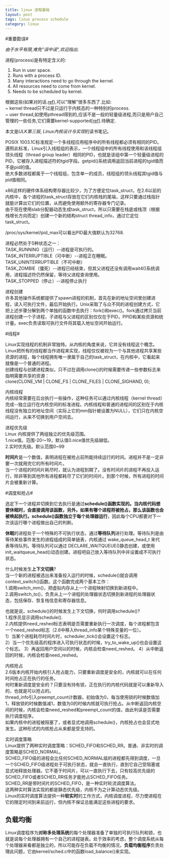 ```yaml
---
title: linux 进程基础
layout: post
tags: linux process schedule
category: linux
---
```


#重要勘误#

*由于水平有限,难免"误中误",欢迎指出.*

进程(process)是有特定含义的:  
1) Run in user space.  
2) Runs with a process ID.  
3) Many interactions need to go through the kernel.  
4) All resources need to come from kernel.  
5) Needs to be scheduled by kernel.  

根据这些(如果对的话.[ref](http://superuser.com/questions/197168/is-kernel-a-process)),可以"理解"很多东西了.比如:  
~ kernel thread只不过是只运行于内核态的一种特别的process.  
~ user
thread,如使用pthread得到的,应该不是一般的轻量级进程,而只是用户自己管理的一些任务,它们需要kernel-supported[[ref](http://programmers.stackexchange.com/questions/107938/threads-kernel-threads-vs-kernel-supported-threads-vs-user-level-threads)].待确定.

本文是*ULK第三版*, *Linux內核设计与实现*的读书笔记。

POSIX 1003.1C标准规定一个多线程应用程序中的所有线程都必须有相同的PID。遵照此标准，Linux引入线程组的表示，一个线程组中的所有线程使用和该线程组领头线程（thread group leader）相同的PID，也就是该组中第一个轻量级进程的PID，它被存入进程描述符的tgid字段。getpid()系统调用返回当前进程的tgid值而不是pid的值。  
绝大多数进程都属于一个线程组，包含单一的成员，线程组的领头线程其tgid值与pid值相同。

x86这样的硬件体系结构寄存器比较少，为了方便定位task_struct，在2.6以前的内核中，各个进程的task_struct存放在它们内核栈的尾端，这样只要通过栈指针就能计算出它们的位置，从而避免使用额外的寄存器专门记录。  
由于现在使用slab分配器动态生成task_struct，所以只需要在栈底或栈顶（根据栈增长方向而定）创建一个新的结构struct thread_info，通过它定位task_struct。

/proc/sys/kernel/pid_max可以看出PID最大值默认为32768.

进程必然处于5种状态之一：  
TASK_RUNNING（运行）--进程是可执行的。  
TASK_INTERRUPTIBLE（可中断）--进程正在睡眠。  
TASK_UNINTERRUPTIBLE（不可中断）  
TASK_ZOMBIE（僵死）--进程已经结束，但其父进程还没有调用wait4()系统调用，进程描述符仍然保留，等待父进程查询使用。  
TASK_STOPPED（停止）--进程停止执行

进程创建  
许多其他操作系统都提供了spawn进程的机制，首先在新的地址空间里创建进程，读入可执行文件，最后开始执行。Unix采取了与众不同的进程创建方式，它把上述步骤分解到两个单独的函数中去执行：fork()和exec()。fork通过拷贝当前进程创建一个子进程，子进程与父进程的区别仅仅在于PID，PPID和某些资源和统计量。exec负责读取可执行文件将其载入地址空间开始运行。

#线程#

Linux实现线程的机制非常独特。从内核的角度来说，它并没有线程这个概念。Linux把所有的线程都当作进程来实现，线程仅仅被视为一个与其他进程共享某些资源的进程，每个线程拥有唯一隶属于自己的task_struct，在内核中，它看起来就像是一个普通的进程。  
创建线程与创建进程类似，只不过在调用clone()的时候需要传递一些参数标志来指明需要共享的资源：  
  clone(CLONE_VM | CLONE_FS | CLONE_FILES | CLONE_SIGHAND, 0);  

内核线程  
内核经常需要在后台执行一些操作，这种任务可以通过内核线程（kernel thread）完成--独立运行在内核空间的标准进程。内核线程和普通的进程间的区别在于内核线程没有独立的地址空间（实际上它的mm指针被设置为NULL），它们只在内核空间运行，从来不切换到用户空间去。

进程优先级  
Linux 内核提供了两组独立的优先级范围。  
1.nice值。范围-20～19，默认值0.nice值优先级越低。  
2.实时优先级。默认范围0~99

**时间片**是一个数值，表明进程在被抢占前所能持续运行的时间。进程并不是一定非要一次就用完它的所有时间片。  
当一个进程的时间片耗尽时，就认为进程到期了。没有时间片的进程不再投入运行，除非等到其他所有进程都耗尽了它们的时间片。到那个时候，所有进程的时间片会被重新计算。

#调度和抢占#

选定下一个进程并切换到它去执行是通过**schedule()**函数实现的。当内核代码想要休眠时，会直接调用该函数，另外，如果有哪个进程将被抢占，那么该函数也会被唤起执行。schedule()函数**独立于每个处理器运行**，因此每个CPU都要对下一次该运行哪个进程做出自己的判断。  

**休眠**的进程处于一个特殊的不可执行状态，通过**等待队列**进行处理。等待队列是由等待某些事件发生的进程组成的简单链表，内核通过 wake_queue_head_t 来代表等待队列。等待队列可以通过 DECLARE_WAITQUEUE()静态创建，或使用init_waitqueue_head()动态创建。进程吧自己放入等待队列中并设置成不可执行状态。

什么时候发生**上下文切换**?  
当一个新的进程被选出来准备投入运行的时候，schedule()就会调用context_switch()函数。这个函数完成两个基本工作：  
1.调用switch_mm()，把虚拟内存从上一个进程映射切换到新进程中。  
2.调用switch_to()，负责从上一个进程的处理器状态切换到新进程的处理器状态，包括保存、恢复栈信息和寄存器信息。  

也就是说，schedule()的时候发生上下文切换，何时调用schedule()?  
1.程序员显示调用schedule().  
2.内核提供need_reshed标志表明是否需要重新执行一次调度，每个进程都包含一个need_reshed标志（2.6中移入thread_info某个特殊变量的一位）。  
1）当某个进程耗尽时间片时，scheduler_tick()会设置这个标志。  
2）当一个优先级高的程序进入可执行状态的时候，try_to_wake_up()也会设置这个标志。
3）再返回用户空间以的时候，内核会检查need_reshed。
4）从中断返回的时候，内核会检查need_reshed。

内核抢占  
2.6版本内核开始内核引入抢占能力，只要重新调度是安全的，内核就可以在任何时间抢占正在执行的任务。  
何时重新调度是安全的？只要没有持有锁，正在执行的内核代码就是可以重新导入的，也就是可以抢占的。  
thread_info引入preempt_count计数器，初始值为0，每当使用锁的时候数值加1，释放锁的时候数值减1，数值为0的时候内核就可执行抢占。从中断返回内核空间的时候，内核会检查need_reshed和preempt_count的值，由此判读是否需要执行调度程序。  
如果内核中的进程被阻塞了，或者显式地调用schedule()，内核抢占也会显式地发生。这种形式的内核抢占从来都是受支持的。

实时调度策略  
Linux提供了两种实时调度策略：SCHED_FIFO和SCHED_RR。普通、非实时的调度策略是SCHED_NORMAL。  
SCHED_FIFO级的进程会比任何SCHED_NORMAL级的进程都先得到调度，一旦一个SCHED_FIFO级进程处于可执行状态，就会一直执行，直到它自己受阻塞或显式地释放处理器。它不基于时间片，可以一直执行下去，只有较高优先级的SCHED_FIFO或者SCHED_RR任务才能抢占SCHED_FIFO任务。  
SCHED_RR是带时间片的SCHED_FIFO，是一种实时轮流调度算法。  
这两种实时算法实现的都是静态优先级，内核不为之计算动态优先级。  
Linux的实时调度算法提供一种**软实时**的工作方式，内核调度进程，尽力使进程在它的限定时间到来前运行，但内核不保证总能满足这些进程的要求。

## 负载均衡 ##

Linux调度程序为**对称多处理系统**的每个处理器准备了单独的可执行队列和锁，也就是说每个处理器拥有一个自己的进程链表。处于效率的考虑，整个调度系统从每个处理器来看都是独立的，所以可能存在负载不均衡的情况，**负载均衡程序**负责处理此问题，它由kernel/sched.c中的函数load_balance()来实现。
